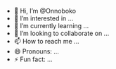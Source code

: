 - 👋 Hi, I’m @Onnoboko
- 👀 I’m interested in ...
- 🌱 I’m currently learning ...
- 💞️ I’m looking to collaborate on ...
- 📫 How to reach me ...
- 😄 Pronouns: ...
- ⚡ Fun fact: ...

<!---
Onnoboko/Onnoboko is a ✨ special ✨ repository because its `README.md` (this file) appears on your GitHub profile.
You can click the Preview link to take a look at your changes.
--->
